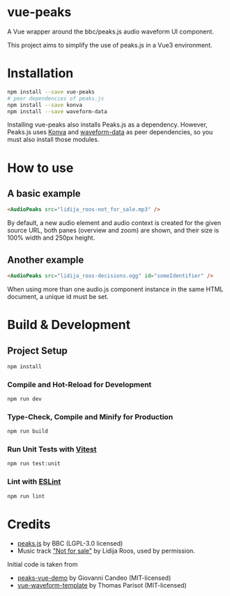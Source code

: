# vue-peaks

A Vue wrapper around the bbc/peaks.js audio waveform UI component.

This project aims to simplify the use of peaks.js in a Vue3 environment.

# Installation

```sh
npm install --save vue-peaks
# peer dependencies of peaks.js
npm install --save konva
npm install --save waveform-data
```

Installing vue-peaks also installs Peaks.js as a dependency. However, Peaks.js uses [Konva](https://konvajs.org/) and [waveform-data](https://github.com/bbc/waveform-data.js) as peer dependencies, so you must also install those modules.

# How to use

## A basic example

```html
<AudioPeaks src="lidija_roos-not_for_sale.mp3" />
```

By default, a new audio element and audio context is created for the given source URL, both panes (overview and zoom) are shown, and their size is 100% width and 250px height.

## Another example

```html
<AudioPeaks src="lidija_roos-decisions.ogg" id="someIdentifier" />
```

When using more than one audio.js component instance in the same HTML document, a unique id must be set.

# Build & Development

## Project Setup

```sh
npm install
```

### Compile and Hot-Reload for Development

```sh
npm run dev
```

### Type-Check, Compile and Minify for Production

```sh
npm run build
```

### Run Unit Tests with [Vitest](https://vitest.dev/)

```sh
npm run test:unit
```

### Lint with [ESLint](https://eslint.org/)

```sh
npm run lint
```

# Credits

-   [peaks.js](https://github.com/bbc/peaks.js/) by BBC (LGPL-3.0 licensed)
-   Music track ["Not for sale"](https://github.com/suterma/vue-peaks/raw/main/public/lidija_roos-not_for_sale.mp3) by Lidija Roos, used by permission.

Initial code is taken from

-   [peaks-vue-demo](https://github.com/candeogi/peaks-vue-demo) by Giovanni Candeo (MIT-licensed)
-   [vue-waveform-template](https://github.com/thom4parisot/vue-waveform-template) by Thomas Parisot (MIT-licensed)
